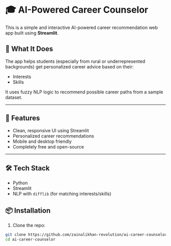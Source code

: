 # 🎓 AI-Powered Career Counselor

This is a simple and interactive AI-powered career recommendation web app built using **Streamlit**.

## 🌟 What It Does

The app helps students (especially from rural or underrepresented backgrounds) get personalized career advice based on their:

- Interests
- Skills

It uses fuzzy NLP logic to recommend possible career paths from a sample dataset.

---

## 🚀 Features

- Clean, responsive UI using Streamlit
- Personalized career recommendations
- Mobile and desktop friendly
- Completely free and open-source

---

## 🛠️ Tech Stack

- Python
- Streamlit
- NLP with `difflib` (for matching interests/skills)


## 📦 Installation

1. Clone the repo:

```bash
git clone https://github.com/zainalikhan-revolution/ai-career-counselor.git
cd ai-career-counselor
